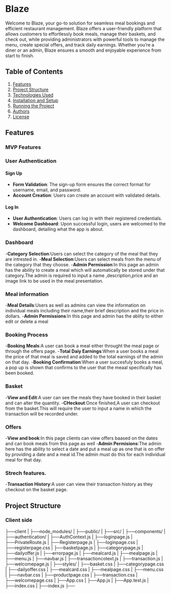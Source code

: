 # Blaze

Welcome to Blaze, your go-to solution for seamless meal bookings and efficient restaurant management. Blaze offers a user-friendly platform that allows customers to effortlessly book meals, manage their baskets, and check out, while providing administrators with powerful tools to manage the menu, create special offers, and track daily earnings. Whether you’re a diner or an admin, Blaze ensures a smooth and enjoyable experience from start to finish.

## Table of Contents

1. [Features](#features)
2. [Project Structure](#project-structure)
3. [Technologies Used](#technologies-used)
4. [Installation and Setup](#installation-and-setup)
5. [Running the Project](#running-the-project)
6. [Authors](#authors)
7. [License](#license)

## Features

### MVP Features

### User Authentication

#### Sign Up


- **Form Validation**: The sign-up form ensures the correct format for username, email, and password.
- **Account Creation**: Users can create an account with validated details.

#### Log In

- **User Authentication**: Users can log in with their registered credentials.
- **Welcome Dashboard**: Upon successful login, users are welcomed to the dashboard, detailing what the app is about.

### Dashboard
-**Category Selection**:Users can select the category of the meal that they are intrested in.
-**Meal Selection**:Users can select meals from the menu of the category that they choose.
-**Admin Permission**:In this page an admin has the ability to create a meal which will automatically be stored under that category.The admin is required to input a name ,description,price and an image link to be used in the meal presentation.

### Meal information
-**Meal Details**:Users as well as admins can view the information on individual meals including their name,their brief description and the price in dollars.
-**Admin Permissions**:In this page and admin has the ablity to either edit or delete a meal

### Booking Process
-**Booking Meals**:A user can book a meal either throught the meal page or through the offers page.
-**Total Daiy Earnings**:When a user books a meal the price of that meal is saved and added to the total earnings of the admin on that day.
-**Booking Confirmation**:When a user succesfuly books a meal, a pop up is shown that confirms to the user that the meaal specifically has been booked.
### Basket
-**View and Edit**:A user can see the meals they have booked in their basket and can alter the quantity.
-**CHeckout**:Once finished,A user can checkout from the basket.This will require the user to input a name in which the transaction will be recorded under.
 
### Offers
-**View and book**:In this page clients can view offers baased on the dates and can book meals from this page as well
-**Admin Permisions**:The admin here has the ability to select a date and put a meal up as one that is on offer by providing a date and a meal id.The admin must do this for each individual meal for that day.
### Strech features.
-**Transaction History**:A user can view their transaction history as they checkout on the basket page.

## Project Structure

### Client side
├──client
|       ├──node_modules/
|       ├──public/
|       ├──src/
|           ├──components/
|               ├──authentication/
|                   ├──AuthContext.js
|                   ├──loginpage.js
|                   ├──PrivateRoute.js
|                   ├──Registerpage.js
|                   ├──loginpage.css
|                   ├──registerpage.css
|               ├──basketpage.js
|               ├──categorypage.js
|               ├──dailyoffer.js
|               ├──errorpage.js
|               ├──mealcard.js
|               ├──mealpage.js
|               ├──menu.js
|               ├──navbar.js
|               ├──transactioncotext.js
|               ├──transaction.js
|               ├──welcomepage.js
|           ├──styles/
|               ├──basket.css
|               ├──categorypage.css
|               ├──dailyoffer.css
|               ├──mealcard.css
|               ├──mealpage.css
|               ├──menu.css
|               ├──navbar.css
|               ├──productpage.css
|               ├──transaction.css
|               ├──welcomepage.css
|           ├──App.css
|           ├──App.js
|           ├──App.test.js
|           ├──index.css
|           ├──index.js
├──
